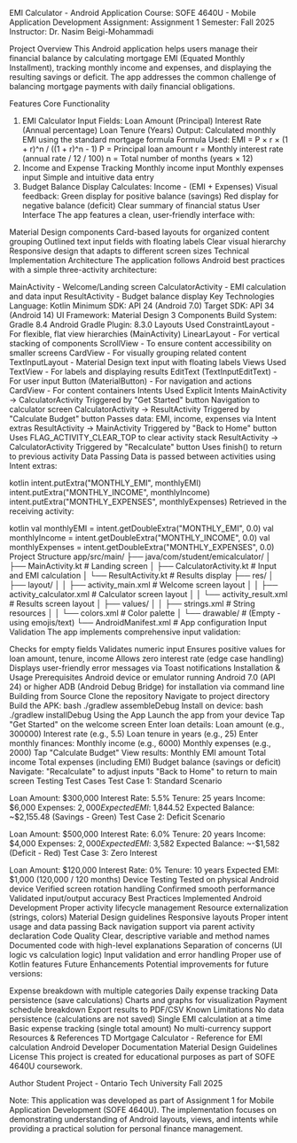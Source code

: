 EMI Calculator - Android Application
Course: SOFE 4640U - Mobile Application Development
Assignment: Assignment 1
Semester: Fall 2025
Instructor: Dr. Nasim Beigi-Mohammadi

Project Overview
This Android application helps users manage their financial balance by calculating mortgage EMI (Equated Monthly Installment), tracking monthly income and expenses, and displaying the resulting savings or deficit. The app addresses the common challenge of balancing mortgage payments with daily financial obligations.

Features
Core Functionality
1. EMI Calculator
Input Fields:
Loan Amount (Principal)
Interest Rate (Annual percentage)
Loan Tenure (Years)
Output: Calculated monthly EMI using the standard mortgage formula
Formula Used: EMI = P × r × (1 + r)^n / ((1 + r)^n - 1)
P = Principal loan amount
r = Monthly interest rate (annual rate / 12 / 100)
n = Total number of months (years × 12)
2. Income and Expense Tracking
Monthly income input
Monthly expenses input
Simple and intuitive data entry
3. Budget Balance Display
Calculates: Income - (EMI + Expenses)
Visual feedback:
Green display for positive balance (savings)
Red display for negative balance (deficit)
Clear summary of financial status
User Interface
The app features a clean, user-friendly interface with:

Material Design components
Card-based layouts for organized content grouping
Outlined text input fields with floating labels
Clear visual hierarchy
Responsive design that adapts to different screen sizes
Technical Implementation
Architecture
The application follows Android best practices with a simple three-activity architecture:

MainActivity - Welcome/Landing screen
CalculatorActivity - EMI calculation and data input
ResultActivity - Budget balance display
Key Technologies
Language: Kotlin
Minimum SDK: API 24 (Android 7.0)
Target SDK: API 34 (Android 14)
UI Framework: Material Design 3 Components
Build System: Gradle 8.4
Android Gradle Plugin: 8.3.0
Layouts Used
ConstraintLayout - For flexible, flat view hierarchies (MainActivity)
LinearLayout - For vertical stacking of components
ScrollView - To ensure content accessibility on smaller screens
CardView - For visually grouping related content
TextInputLayout - Material Design text input with floating labels
Views Used
TextView - For labels and displaying results
EditText (TextInputEditText) - For user input
Button (MaterialButton) - For navigation and actions
CardView - For content containers
Intents Used
Explicit Intents
MainActivity → CalculatorActivity
Triggered by "Get Started" button
Navigation to calculator screen
CalculatorActivity → ResultActivity
Triggered by "Calculate Budget" button
Passes data: EMI, income, expenses via Intent extras
ResultActivity → MainActivity
Triggered by "Back to Home" button
Uses FLAG_ACTIVITY_CLEAR_TOP to clear activity stack
ResultActivity → CalculatorActivity
Triggered by "Recalculate" button
Uses finish() to return to previous activity
Data Passing
Data is passed between activities using Intent extras:

kotlin
intent.putExtra("MONTHLY_EMI", monthlyEMI)
intent.putExtra("MONTHLY_INCOME", monthlyIncome)
intent.putExtra("MONTHLY_EXPENSES", monthlyExpenses)
Retrieved in the receiving activity:

kotlin
val monthlyEMI = intent.getDoubleExtra("MONTHLY_EMI", 0.0)
val monthlyIncome = intent.getDoubleExtra("MONTHLY_INCOME", 0.0)
val monthlyExpenses = intent.getDoubleExtra("MONTHLY_EXPENSES", 0.0)
Project Structure
app/src/main/
├── java/com/student/emicalculator/
│   ├── MainActivity.kt           # Landing screen
│   ├── CalculatorActivity.kt     # Input and EMI calculation
│   └── ResultActivity.kt         # Results display
├── res/
│   ├── layout/
│   │   ├── activity_main.xml          # Welcome screen layout
│   │   ├── activity_calculator.xml    # Calculator screen layout
│   │   └── activity_result.xml        # Results screen layout
│   ├── values/
│   │   ├── strings.xml                # String resources
│   │   └── colors.xml                 # Color palette
│   └── drawable/                      # (Empty - using emojis/text)
└── AndroidManifest.xml                # App configuration
Input Validation
The app implements comprehensive input validation:

Checks for empty fields
Validates numeric input
Ensures positive values for loan amount, tenure, income
Allows zero interest rate (edge case handling)
Displays user-friendly error messages via Toast notifications
Installation & Usage
Prerequisites
Android device or emulator running Android 7.0 (API 24) or higher
ADB (Android Debug Bridge) for installation via command line
Building from Source
Clone the repository
Navigate to project directory
Build the APK:
bash
   ./gradlew assembleDebug
Install on device:
bash
   ./gradlew installDebug
Using the App
Launch the app from your device
Tap "Get Started" on the welcome screen
Enter loan details:
Loan amount (e.g., 300000)
Interest rate (e.g., 5.5)
Loan tenure in years (e.g., 25)
Enter monthly finances:
Monthly income (e.g., 6000)
Monthly expenses (e.g., 2000)
Tap "Calculate Budget"
View results:
Monthly EMI amount
Total income
Total expenses (including EMI)
Budget balance (savings or deficit)
Navigate:
"Recalculate" to adjust inputs
"Back to Home" to return to main screen
Testing
Test Cases
Test Case 1: Standard Scenario

Loan Amount: $300,000
Interest Rate: 5.5%
Tenure: 25 years
Income: $6,000
Expenses: $2,000
Expected EMI: ~$1,844.52
Expected Balance: ~$2,155.48 (Savings - Green)
Test Case 2: Deficit Scenario

Loan Amount: $500,000
Interest Rate: 6.0%
Tenure: 20 years
Income: $4,000
Expenses: $2,000
Expected EMI: ~$3,582
Expected Balance: ~-$1,582 (Deficit - Red)
Test Case 3: Zero Interest

Loan Amount: $120,000
Interest Rate: 0%
Tenure: 10 years
Expected EMI: $1,000 (120,000 / 120 months)
Device Testing
Tested on physical Android device
Verified screen rotation handling
Confirmed smooth performance
Validated input/output accuracy
Best Practices Implemented
Android Development
Proper activity lifecycle management
Resource externalization (strings, colors)
Material Design guidelines
Responsive layouts
Proper intent usage and data passing
Back navigation support via parent activity declaration
Code Quality
Clear, descriptive variable and method names
Documented code with high-level explanations
Separation of concerns (UI logic vs calculation logic)
Input validation and error handling
Proper use of Kotlin features
Future Enhancements
Potential improvements for future versions:

Expense breakdown with multiple categories
Daily expense tracking
Data persistence (save calculations)
Charts and graphs for visualization
Payment schedule breakdown
Export results to PDF/CSV
Known Limitations
No data persistence (calculations are not saved)
Single EMI calculation at a time
Basic expense tracking (single total amount)
No multi-currency support
Resources & References
TD Mortgage Calculator - Reference for EMI calculation
Android Developer Documentation
Material Design Guidelines
License
This project is created for educational purposes as part of SOFE 4640U coursework.

Author
Student Project - Ontario Tech University
Fall 2025

Note: This application was developed as part of Assignment 1 for Mobile Application Development (SOFE 4640U). The implementation focuses on demonstrating understanding of Android layouts, views, and intents while providing a practical solution for personal finance management.

